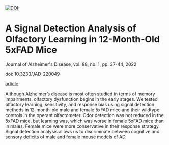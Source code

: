 [![DOI:](https://img.shields.io/badge/doi-10.3233/JAD-220049-green.svg)](https:/doi.org/10.3233/JAD-220049)

# A Signal Detection Analysis of Olfactory Learning in 12-Month-Old 5xFAD Mice

Journal of Alzheimer's Disease, vol. 88, no. 1, pp. 37-44, 2022

doi: 10.3233/JAD-220049

[article](https://content.iospress.com/articles/journal-of-alzheimers-disease/jad220049)

Although Alzheimer’s disease is most often studied in terms of memory impairments, olfactory dysfunction begins in the early stages. We tested olfactory learning, sensitivity, and response bias using signal detection methods in 12-month-old male and female 5xFAD mice and their wildtype controls in the operant olfactometer. Odor detection was not reduced in the 5xFAD mice, but learning was, which was worse in female 5xFAD mice than in males. Female mice were more conservative in their response strategy. Signal detection analysis allows us to discriminate between cognitive and sensory deficits of male and female mouse models of AD.
